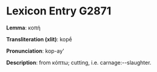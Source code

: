 # Lexicon Entry G2871

**Lemma**: κοπή

**Transliteration (xlit)**: kopḗ

**Pronunciation**: kop-ay'

**Description**:
from κόπτω; cutting, i.e. carnage:--slaughter.
